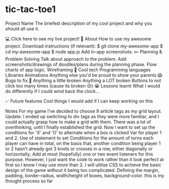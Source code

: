 # tic-tac-toe1
Project Name
The briefest description of my cool project and why you should all use it.

💻 Click here to see my live project!
📄 About
How to use my awesome project.
Download instructions (if relevant):
$ git clone my-awesome-app
$ cd my-awesome-app
$ node app.js
Add in-app screenshots.
✏️ Planning & Problem Solving
Talk about approach to the problem.
Add screenshots/drawings of doodles/plans during the planning phase.
Flow charts of app logic. Wireframing
🚀 Cool tech
Programming languages
Libraries
Animations
Anything else you'd be proud to show your parents
😱 Bugs to fix 💩
Anything a little broken
Anything a LOT broken
Buttons to not click too many times (cause its broken 😒)
😭 Lessons learnt
What I would do differently if I could wind back the clock...

✅ Future features
Cool things I would add if I can keep working on this

Notes
For my game I’ve decided to choose 9 article tags as my grid layout.
Update: I ended up switching to div tags as they were more familiar, and I could actually grasp how to make a grid with them. There was a lot of overthinking, until I finally established the grid.
Now I want to set up the conditions for 'X' and 'O' to alternate when a box is clicked
Var for player 1 and 2. 
Use of statement to set Conditions for the amount of turns each player can have in total, on the basis that, another condition being player 1 or 2 hasn’t already got 3 knots or crosses in a row, either diagonally or horizontally;
Add at most (hopefully) one or two event listeners for this purpose.
However, I just want the code to work rather than it look perfect at first so I know I may use more than 2.
I will utilise CSS to achieve the basic design of the game without it being too complicated.
Defining the margin, padding, border-radius, width/height of boxes, background-color.
this is my thought process so far